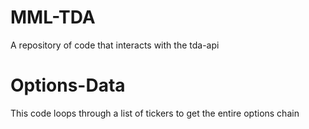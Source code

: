 # MML-TDA
A repository of code that interacts with the tda-api 

# Options-Data
This code loops through a list of tickers to get the entire options chain
